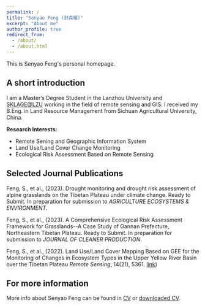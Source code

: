```yaml
---
permalink: /
title: "Senyao Feng (封森耀)"
excerpt: "About me"
author_profile: true
redirect_from: 
  - /about/
  - /about.html
---
```


This is Senyao Feng's personal homepage.

## A short introduction
I am a Master’s Degree Student in the Lanzhou University and [SKLAGE@LZU](https://sklgae.lzu.edu.cn) working in the field of remote sensing and GIS. I received my B.Eng. in Land Resource Management from Sichuan Agricultural University, China.

<b>Research Interests:</b>
* Remote Sening and Geographic Information System
* Land Use/Land Cover Change Monitoring
* Ecological Risk Assessment Based on Remote Sensing

## Selected Journal Publications
Feng, S., et al., (2023). Drought monitoring and drought risk assessment of alpine grasslands on the Tibetan Plateau under climate change. Ready to Submit. In preparation for submission to *AGRICULTURE ECOSYSTEMS & ENVIRONMENT*.

Feng, S., et al., (2023). A Comprehensive Ecological Risk Assessment Framework for Grasslands--A Case Study of Gannan Prefecture, Northeastern Tibetan Plateau. Ready to Submit. In preparation for submission to *JOURNAL OF CLEANER PRODUCTION*.

Feng, S., et al., (2022). Land Use/Land Cover Mapping Based on GEE for the Monitoring of Changes in Ecosystem Types in the Upper Yellow River Basin over the Tibetan Plateau *Remote Sensing*, 14(21), 5361. [link](https://www.mdpi.com/2072-4292/14/21/5361))

## For more information
More info about Senyao Feng can be found in [CV](https://senyaofeng.github.io/Feng.github.io/cv/) or [downloaded CV](https://senyaofeng.github.io/Feng.github.io/files/CV_senyaofeng.pdf).
